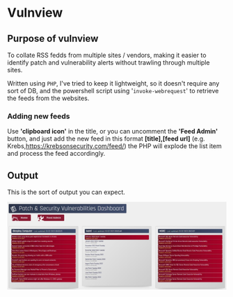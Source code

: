 # Vulnview #

## Purpose of vulnview ##
To collate RSS fedds from multiple sites / vendors, making it easier to identify patch and vulnerability alerts without trawling through multiple sites.

Written using `PHP`, I've tried to keep it lightweight, so it doesn't require any sort of DB, and the powershell script using '`invoke-webrequest`' to retrieve the feeds from the websites.

### Adding new feeds ###
Use **'clipboard icon'** in the title, or you can uncomment the **'Feed Admin'** button, and just add the new feed in this format **[title],[feed url]** (e.g. Krebs,https://krebsonsecurity.com/feed/) the PHP will explode the list item and process the feed accordingly.

## Output ##
This is the sort of output you can expect.

![Image](https://github.com/richeaston/VulnView/blob/master/vulnview.jpg?raw=true "Example Output")


